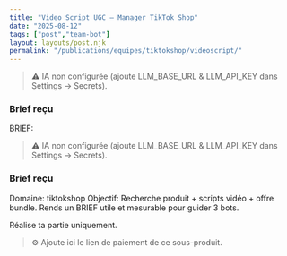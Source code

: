 ```yaml
---
title: "Video Script UGC — Manager TikTok Shop"
date: "2025-08-12"
tags: ["post","team-bot"]
layout: layouts/post.njk
permalink: "/publications/equipes/tiktokshop/videoscript/"
---
```

> ⚠️ IA non configurée (ajoute LLM_BASE_URL & LLM_API_KEY dans Settings → Secrets).

### Brief reçu
BRIEF:
> ⚠️ IA non configurée (ajoute LLM_BASE_URL & LLM_API_KEY dans Settings → Secrets).

### Brief reçu
Domaine: tiktokshop
Objectif: Recherche produit + scripts vidéo + offre bundle.
Rends un BRIEF utile et mesurable pour guider 3 bots.

Réalise ta partie uniquement.

> ⚙️ Ajoute ici le lien de paiement de ce sous-produit.
